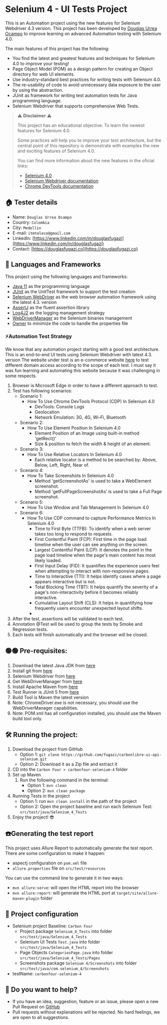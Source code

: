 
# Selenium 4 - UI Tests Project

This is an Automation project using the new features for Selenium Webdriver 4.3 version.
This project has been developed by [Douglas Urrea Ocampo](https://www.linkedin.com/in/douglasfugazi) to improve learning on advanced Automation testing with Selenium 4.0.

The main features of this project has the following:

* You find the latest and greatest features and techniques for Selenium 4.0 to improve your testing!
* Page Object Model (POM) as a design pattern for creating an Object directory for web UI elements.
* Use industry-standard best practices for writing tests with Selenium 4.0.
* The re-usability of code to avoid unnecessary data exposure to the user by using the abstraction.
* JUnit as framework for writing test automation tests for Java programming language.
* Selenium Webdriver that supports comprehensive Web Tests.

> ⚠️ **Disclaimer** ⚠️
>
> This project has an educational objective: To learn the newest features for Selenium 4.0.
>
> Some practices will help you to improve your test architecture, but the central point of this repository is
> demonstrate with examples the new and exciting features of Selenium 4.0.
> 
> You can find more information about the new features in the oficial links:
> * [Selenium 4.0](https://www.seleniumhq.org/docs/04_dev_guide.jsp#selenium-4-0)
> * [Selenium Webdriver documentation](https://www.selenium.dev/documentation/webdriver/)
> * [Chrome DevTools documentation](https://chromedevtools.github.io/devtools-protocol/)

## 🏠 Tester details
* Name: `Douglas Urrea Ocampo`
* Country: `Colombia`
* City: `Medellin`
* E-mail: `itmteleco@gmail.com`
* LinkedIn: [https://www.linkedin.com/in/douglasfugazi](https://www.linkedin.com/in/douglasfugazi)
* Contact: [https://douglasfugazi.co](https://douglasfugazi.co)

## 🏀 Languages and Frameworks
This project using the following languages and frameworks:

* [Java 11](https://openjdk.java.net/projects/jdk/11/) as the programming language
* [JUnit](https://junit.org/junit5/) as the UnitTest framework to support the test creation
* [Selenium WebDriver](https://www.selenium.dev/) as the web browser automation framework using the latest 4.3. version
* [AssertJ](https://joel-costigliola.github.io/assertj/) as the fluent assertion library
* [Log4J2](https://logging.apache.org/log4j/2.x/) as the logging management strategy
* [WebDriverManager](https://github.com/bonigarcia/webdrivermanager) as the Selenium binaries management
* [Owner](http://owner.aeonbits.org/) to minimize the code to handle the properties file

### ⚡️Automation Test Strategy
We know that any automation project starting with a good test architecture.
This is an end-to-end UI tests using Selenium Webdriver with latest 4.3. version
The website under test is an e-commerce website [here](https://ecommerce-playground.lambdatest.io) to test different domain access according to the scope of each test.
I must say it was fun learning and automating this website because it was challenging in some respects.

1. Browser is Microsoft Edge in order to have a different approach to test.
2. Test has following scenarios:
    * Scenario 1:
        * How To Use Chrome DevTools Protocol (CDP) In Selenium 4.0
          * DevTools: Console Logs
          * Geolocation
          * Network Emulation: 3G, 4G, Wi-Fi, Bluetooth
    * Scenario 2:
        * How To Use Element Position In Selenium 4.0
            * Element Position of an Image using built-in method 'getRect()'
            * Size & position to fetch the width & height of an element.
    * Scenario 3:
        * How To Use Relative Locators In Selenium 4.0
            * Each relative locator is a method to be searched by: Above, Below, Left, Right, Near of.
    * Scenario 4:
        * How To Take Screenshots In Selenium 4.0
            * Method 'getScreenshotAs' is used to take a WebElement screenshot.
            * Method 'getFullPageScreenshotAs' is used to take a Full Page screenshot.
    * Scenario 5:
        * How To Use Window and Tab Management In Selenium 4.0
    * Scenario 6:
        * How To Use CDP command to capture Performance Metrics In Selenium 4.0
            * Time to First Byte (TTFB): To identify when a web server takes too long to respond to requests.
            * First Contentful Paint (FCP): First time in the page load timeline when the user can see anything on the screen.
            * Largest Contentful Paint (LCP): It denotes the point in the page load timeline when the page's main content has most likely loaded.
            * First Input Delay (FID): It quantifies the experience users feel when attempting to interact with non-responsive pages.
            * Time to Interactive (TTI): It helps identify cases where a page appears interactive but is not.
            * Total Blocking Time (TBT): It helps quantify the severity of a page's non-interactivity before it becomes reliably interactive.
            * Cumulative Layout Shift (CLS): It helps in quantifying how frequently users encounter unexpected layout shifts.
            * 
3. After the test, assertions will be validated to each test.
4. Annotation @Test will be used to group the tests by Smoke and Regression tests.
5. Each tests will finish automatically and the browser will be closed.

## 🟢🟢 Pre-requisites:
1. Download the latest Java JDK from [here](https://www.oracle.com/technetwork/java/javase/downloads/jdk8-downloads-2133155.html)
2. Install git from [here](https://git-scm.com)
3. Selenium Webdriver from [here](https://www.selenium.dev)
4. Get WebDriverManager from [here](https://bonigarcia.dev/webdrivermanager/)
5. Install Apache Maven from [here](https://maven.apache.org)
6. Test Runner is JUnit 5 from [here](https://junit.org/junit5/)
7. Build Tool is Maven the latest version 
8. Note: ChromeDriver.exe is not necessary, you should use the WebDriverManager capabilities. 
9. Note: POM.xml has all configuration installed, you should use the Maven build tool only.

## 🛠️ Running the project:
1. Download the project from GitHub
    * Option 1: `git clone https://github.com/fugazi/carbonlibre-ui-api-selenium.git`
    * Option 2: Download it as a Zip file and extract it
2. CD into the `Carbon Four > carbonfour-selenium-4` folder
3. Set up Maven
    1. Run the following command in the terminal:
        * Option 1: `mvn clean`
        * Option 2: `mvn clean package`
4. Running Tests in the project
    * Option 1: run `mvn clean install` in the path of the project
    * Option 2: Open the project baseline and run each Selenium Test: `src/test/java/Selenium_4_Tests`
5. Enjoy the project! 😎

## ☎️Generating the test report
This project uses Allure Report to automatically generate the test report.
There are some configuration to make it happen:
* aspectj configuration on `pom.xml` file
* `allure.properties` file on `src/test/resources`

You can use the command line to generate it in two ways:
* `mvn allure:serve`: will open the HTML report into the browser
* `mvn allure:report`: will generate the HTML port at `target/site/allure-maven-plugin` folder

## 🚀 Project configuration
* Selenium project Baseline: `Carbon Four`
    * Project package `Selenium_4_Tests` into folder `src/test/java/Selenium_4_Tests`
    * Selenium UI Tests `Test.java` into folder `src/test/java/Selenium_4_Tests`
    * Page Objects `CategoriesPage.java` into folder `src/test/java/Selenium_4_Tests/Pages`
    * Screenshots package `Selenium 4/Screenshots` into folder `src/test/java/com.selenium_4/Screenshots`
* testName: `carbonfour-selenium-4`

## 🏁 Do you want to help?
* If you have an idea, suggestion, feature or an issue, please open a new Pull Request on [GitHub]()
* Pull requests without explanations will be rejected. No hard feelings, we are open to all suggestions.